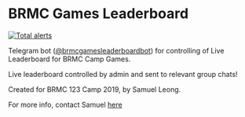 # BRMC Games Leaderboard

[![Total alerts](https://img.shields.io/lgtm/alerts/g/Samleo8/BRMCGamesLeaderboard.svg?logo=lgtm&logoWidth=18)](https://lgtm.com/projects/g/Samleo8/BRMCGamesLeaderboard/alerts/)

Telegram bot ([@brmcgamesleaderboardbot](https://t.me/brmcgamesleaderboardbot)) for controlling of Live Leaderboard for BRMC Camp Games.

Live leaderboard controlled by admin and sent to relevant group chats!


Created for BRMC 123 Camp 2019, by Samuel Leong.

For more info, contact Samuel [here](mailto:samleocw+telegram@gmail.com)
